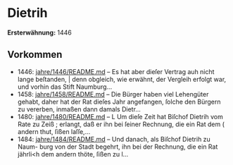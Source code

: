# Dietrih

**Ersterwähnung:** 1446

## Vorkommen
- 1446: [jahre/1446/README.md](../jahre/1446/README.md) – Es hat aber dieſer Vertrag auh nicht lange beſtanden, |
denn obgleich, wie erwähnt, der Vergleih erfolgt war,
und vorhin das Stift Naumburg...
- 1458: [jahre/1458/README.md](../jahre/1458/README.md) – Die Bürger haben viel Lehengüter gehabt, daher hat
der Rat dieſes Jahr angefangen, ſolche den Bürgern zu
vererben, inmaßen dann damals Dietr...
- 1480: [jahre/1480/README.md](../jahre/1480/README.md) – L Um dieſe Zeit hat Biſchof Dietrih vom Rate zu Zeiß
; erlangt, daß er ihn bei ſeiner Rechnung, die ein Rat dem
( andern thut, ſißen laſſe,...
- 1484: [jahre/1484/README.md](../jahre/1484/README.md) – Und danach, als Biſchof Dietrih zu Naum-
burg von der Stadt begehrt, ihn bei der Rechnung, die
ein Rat jährli<h dem andern thöte, ſißen zu l...
